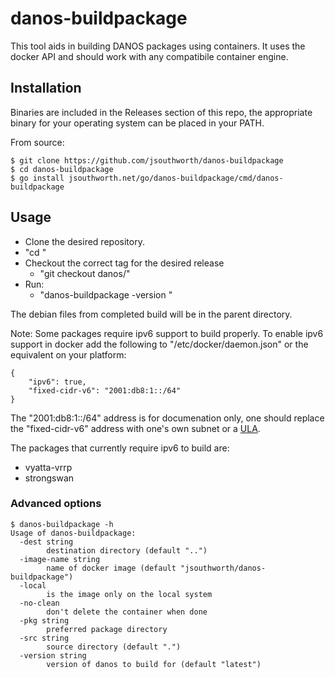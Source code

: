 # danos-buildpackage

This tool aids in building DANOS packages using containers. It uses the docker API and should work with any compatibile container engine.

## Installation

Binaries are included in the Releases section of this repo, the appropriate binary for your operating system can be placed in your PATH.

From source:
```
$ git clone https://github.com/jsouthworth/danos-buildpackage
$ cd danos-buildpackage
$ go install jsouthworth.net/go/danos-buildpackage/cmd/danos-buildpackage
```

## Usage

 - Clone the desired repository.
 - "cd <the-cloned-source-tree>"
 - Checkout the correct tag for the desired release
   - "git checkout danos/<version>"
 - Run:
   - "danos-buildpackage -version <version>"

The debian files from completed build will be in the parent directory.

Note: Some packages require ipv6 support to build properly. To enable ipv6 support in docker add the following to "/etc/docker/daemon.json" or the equivalent on your platform:
```
{
	"ipv6": true,
	"fixed-cidr-v6": "2001:db8:1::/64"
}
```
The "2001:db8:1::/64" address is for documenation only, one should replace the "fixed-cidr-v6" address with one's own subnet or a [ULA](https://tools.ietf.org/html/rfc4193).

The packages that currently require ipv6 to build are:
 - vyatta-vrrp
 - strongswan

### Advanced options
```
$ danos-buildpackage -h
Usage of danos-buildpackage:
  -dest string
    	destination directory (default "..")
  -image-name string
    	name of docker image (default "jsouthworth/danos-buildpackage")
  -local
    	is the image only on the local system
  -no-clean
    	don't delete the container when done
  -pkg string
    	preferred package directory
  -src string
    	source directory (default ".")
  -version string
    	version of danos to build for (default "latest")
```
